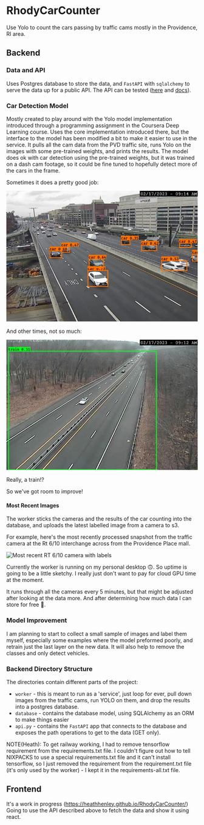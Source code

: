 # RhodyCarCounter
Use Yolo to count the cars passing by traffic cams mostly in the Providence, RI area. 

## Backend
### Data and API
Uses Postgres database to store the data, and `FastAPI` with `sqlalchemy` to serve the data up for a public API. The API can be tested ([here](https://rhodycarcounter-production.up.railway.app/api/cameras) and [docs](https://rhodycarcounter-production.up.railway.app/docs/)).

### Car Detection Model
Mostly created to play around with the Yolo model implementation introduced
through a programming assignment in the Coursera Deep Learning course. Uses
the core implementation introduced there, but the interface to the model has
been modified a bit to make it easier to use in the service. It pulls all the
cam data from the PVD traffic site, runs Yolo on the images with some
pre-trained weights, and prints the results. The model does ok with car
detection using the pre-trained weights, but it was trained on a dash cam
footage, so it could be fine tuned to hopefully detect more of the cars in the
frame.

Sometimes it does a pretty good job:

![good_detections](/docs/img/6_10%20interchange.jpg "RT 6/10 near PVD mall")

And other times, not so much:

![bad_detections](/docs/img/sherman%20ave.jpg "The model finds a train")

Really, a train!? 

So we've got room to improve!

#### Most Recent Images
The worker sticks the cameras and the results of the car counting into the
database, and uploads the latest labelled image from a camera to s3.

For example, here's the most recently processed snapshot from the traffic camera at the Rt 6/10 interchange across from the Providence Place mall.

![Most recent RT 6/10 camera with labels](https://rhodycarcounter.s3.amazonaws.com/6_10+interchange.jpg?)

Currently the worker is running on my personal desktop 🙃. So uptime is going
to be a little sketchy. I really just don't want to pay for cloud GPU time at the moment.

It runs through all the cameras every 5 minutes, but that might be adjusted after looking at the data more. And after determining how much data I can store for free 🤣.

### Model Improvement
I am planning to start to collect a small sample of images and label them
myself, especially some examples where the model preformed poorly, and retrain
just the last layer on the new data. It will also help to remove the classes
and only detect vehicles.

### Backend Directory Structure
The directories contain different parts of the project:
- `worker` - this is meant to run as a 'service', just loop for ever,
pull down images from the traffic cams, run YOLO on them, and drop the results into a postgres database.
- `database` - contains the database model, using SQLAlchemy as an ORM to make things easier
- `api.py` - contains the `FastAPI` app that connects to the database and exposes the path operations to get to the data (GET only).

NOTE(Heath): To get railway working, I had to remove tensorflow requirement
from the requirements.txt file. I couldn't figure out how to tell NIXPACKS to
use a special requirements.txt file and it can't install tensorflow, so I just
removed the requirement from the requirement.txt file (it's only used by the 
worker) - I kept it in the requirements-all.txt file.

## Frontend
It's a work in progress (https://heathhenley.github.io/RhodyCarCounter/)
Going to use the API described above to fetch the data and show it using react.
